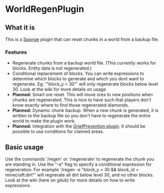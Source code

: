 # WorldRegenPlugin

## What it is

This is a [Sponge](https://www.spongepowered.org/) plugin that can reset chunks in a world from a backup file.

### Features

- Regenerate chunks from a backup world file. (This currently works for blocks. Entity data is not regenerated.)
- Conditional replacement of blocks. You can write expressions to determine which blocks to generate and which you dont want to regenerate. Eg: '"block_y < 30"'
	will only regenerate blocks below level 30. Look at the wiki for more details on usage. 
- **Planned:** Smart ore reset. This will move ores to new positions when chunks are regenerated.
	This is nice to have such that players don't know exactly where to find those regenerated diamonds.
- **Planned:** Dynamic chunk backup. When a new chunk is generated, it is written to the backup file so you don't have to regenerate the entire world to make the plugin work.
- **Planned:** Integration with the [GriefPrevention plugin](https://forums.spongepowered.org/t/griefprevention-official-thread-1-10-1-11-1-12-town-wecui-support/).
	It should be possible to use conditions for claimed areas.

## Basic usage

Use the commands '/regen' or '/regenerate' to regenerate the chunk you are standing in. Use the "-e" flag to specify a conditional expression for regeneration.
For example '/regen -e "block_y < 30 && block_id = minecraft:dirt"' will regnerate all dirt below level 30, and no other blocks. Look at the wiki (here on gitub)
for more details on how to write expressions.
